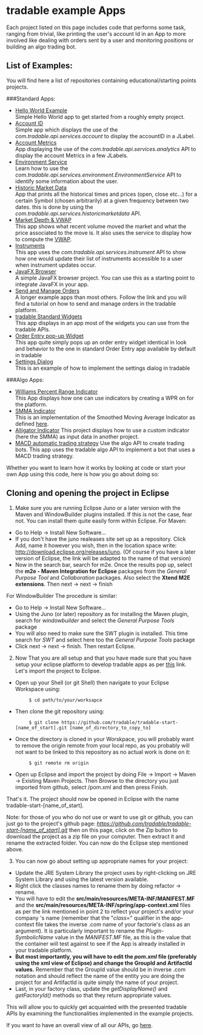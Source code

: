 tradable example Apps
========

Each project listed on this page includes code that performs some task, ranging from 
trivial, like printing the user's account Id in an App to more involved like dealing with orders
sent by a user and monitoring positions or building an algo trading bot.

List of Examples:
--------------------------
You will find here a list of repositories containing educational/starting points projects. 

###Standard Apps:
   
  * [Hello World Example](https://github.com/tradable/tradable-start-HelloWorld)  
  Simple Hello World app to get started from a roughly empty project.
  * [Account ID](https://github.com/tradable/tradable-start-accountID)  
  Simple app which displays the use of the *com.tradable.api.services.account* to display the
  accountID in a JLabel.
  * [Account Metrics](https://github.com/tradable/tradable-start-useAccountMetrics)  
  App displaying the use of the *com.tradable.api.services.analytics* API to
  display the account Metrics in a few JLabels.
  * [Environment Service](https://github.com/tradable/tradable-start-useEnvironmentService)  
  Learn how to use the *com.tradable.api.services.environment.EnvironmentService* API to
  identify some information about the user.
  * [Historic Market Data](https://github.com/tradable/tradable-start-useHistoricMarketData)  
  App that prints all the historical times and prices (open, close etc...) for a certain
  Symbol (chosen arbitrarily) at a given frequency between two dates. this is done by using
  the *com.tradable.api.services.historicmarketdata* API.
  * [Market Depth & VWAP](https://github.com/tradable/tradable-start-useMarketDepth)  
  This app shows what recent volume moved the market and what the price associated to the move
  is. It also uses the service to display how to compute the [VWAP](http://en.wikipedia.org/wiki/Volume-weighted_average_price).
  * [Instruments](https://github.com/tradable/tradable-start-useInstruments)  
  This app uses the *com.tradable.api.services.instrument* API to show how one would update
  their list of instruments accessible to a user when instrument updates occur.
  * [JavaFX Browser](https://github.com/tradable/tradable-start-JavaFXBrowser)  
  A simple JavaFX browser project. You can use this as a starting point to integrate JavaFX in
  your app.
  * [Send and Manage Orders](https://github.com/tradable/tradable-start-np)  
  A longer example apps than most others. Follow the link and you will find a tutorial on how
  to send and manage orders in the tradable platform.
  * [tradable Standard Widgets](https://github.com/tradable/tradable-start-useWidgets)  
  This app displays in an app most of the widgets you can use from the tradable APIs.
  * [Order Entry pop-up Widget](https://github.com/tradable/tradable-start-OrderEntryWidget)  
  This app quite simply pops up an order entry widget identical in look and behavior to the
  one in standard Order Entry app available by default in tradable
  * [Settings Dialog](https://github.com/john-dwuarin/tradable-start-SettingsDialog)  
  This is an example of how to implement the settings dialog in tradable

###Algo Apps:
  
  * [Williams Percent Range Indicator](https://github.com/tradable/tradable-algo-start-wprIndicator)  
  This App displays how one can use indicators by creating a WPR on for the platform.
  * [SMMA Indicator](https://github.com/tradable/tradable-algo-start-SMMA)  
  This is an implementation of the Smoothed Moving Average Indicator as defined [here](http://www.dailyfx.com/forex_forum/signal-strategy-fxcm-marketscope/237441-smoothed-moving-average-smma.html).
  * [Alligator Indicator](https://github.com/tradable/tradable-algo-start-alligatorIndicator)
  This project displays how to use a custom indicator (here the SMMA) as input data in another project.
  * [MACD automatic trading strategy](https://github.com/tradable/tradable-algo-start-macd)
  Use the algo API to create trading bots. This app uses the tradable algo API to implement a
  bot that uses a MACD trading strategy.


Whether you want to learn how it works by looking at code or start your own App using this code, here is how you go about doing so:

Cloning and opening the project in Eclipse
-------------------------------------------------------

1. Make sure you are running Eclipse Juno or a later version with the Maven and WindowBuilder plugins installed. If this is not the case, fear not. You can install them quite easily form within Eclipse. For Maven: 
  * Go to Help -> Install New Software...
  * If you don't have the juno realeases site set up as a repository. Click Add, name it however you wish, then in the location space write: http://download.eclipse.org/releases/juno. (Of course if you have a later version of Eclipse, the link will be adapted to the name of that version)
  * Now in the search bar, search for m2e. Once the results pop up, select the **m2e - Maven Integration for Eclipse** packages from the *General Purpose Tool* and *Collaboration* packages. Also select the **Xtend M2E extensions**. Then next -> next -> finish

 For WindowBuilder The procedure is similar:
  * Go to Help -> Install New Software...
  * Using the Juno (or later) repository as for installing the Maven plugin, search for *windowbuilder* and select the *General Purpose Tools* package
  * You will also need to make sure the SWT plugin is installed. This time search for *SWT* and select here too the *General Purpose Tools* package
  * Click next -> next -> finish. Then restart Eclipse.
  

2. Now That you are all setup and that you have made sure that you have setup your eclipse platform to develop tradable apps as per [this](http://apps.tradable.com/files/tradable%20for%20dummies%20Java%20App%20Guide.pdf) link. Let's import the project to Eclipse.
 * Open up your Shell (or git Shell) then navigate to your Eclipse Workspace using:   

            $ cd path/to/your/worksapce
 * Then clone the git repository using:

            $ git clone https://github.com/tradable/tradable-start-[name_of_start].git [name_of_directory_to_copy_to]
 * Once the directory is cloned in your Worskpace, you will probably want to remove the origin remote from your local repo, as you probably will not want to be linked to this repository as no actual work is done on it:

            $ git remote rm origin
 * Open up Eclipse and import the project by doing File -> Import -> Maven -> Existing Maven Projects. Then Browse to the directory you just imported from github, select /pom.xml and then press Finish.

 That's it. The project should now be opened in Eclipse with the name tradable-start-[name_of_start].

Note: for those of you who do not use or want to use git or github, you can just go to the project's github page: *https://github.com/tradable/tradable-start-[name_of_start].git* then on this page, click on the Zip button to download the project as a zip file on your computer. Then extract it and rename the extracted folder. You can now do the Eclipse step mentioned above.

3. You can now go about setting up appropriate names for your project: 
 * Update the JRE System Library the project uses by right-clicking on JRE System Library and using the latest version available. 
 * Right click the classes names to rename them by doing refactor -> rename.
 * You will have to edit the **src/main/resources/META-INF/MANIFEST.MF** and the **src/main/resources/META-INF/spring/app-context.xml** files as per the link mentioned in point 2 to reflect your project's and/or your company 's name (remember that the "*class=*" qualifier in the app-context file takes the inverse .com name of your factorie's class as an argument). It is particularly important to rename the *Plugin-SymbolicName* value in the *MANIFEST.MF* file, as this is the value that the container will test against to see if the App is already installed in your tradable platform.
 * **But most importantly, you will have to edit the *pom.xml* file (preferably using the xml view of Eclipse) and change the GroupId and ArtifactId values.** Remember that the GroupId value should be in inverse .com notation and should reflect the name of the entity you are doing the project for and ArtifactId is quite simply the name of your project.  
 * Last, in your factory class, update the *getDisplayName()* and *getFactoryId()* methods so that they return appropriate values.

This will allow you to quickly get acquainted with the presented tradable APIs by examining the functionalities implemented in the example projects. 

If you want to have an overall view of all our APIs, go [here](https://developer.tradable.com/dms/dev/apidocs/latest/reference/packages.html).

